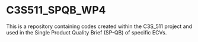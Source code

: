 # C3S511_SPQB_WP4
This is a repository containing codes created within the C3S_511 project and used in the Single Product Quality Brief (SP-QB) of specific ECVs. 
